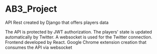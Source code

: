 # AB3_Project

API Rest created by Django that offers players data

The API is protected by JWT authorization. The players' state is updated automatically by Twitter. A websocket is used for the Twitter
connection. Frontend developed by React. Google Chrome extension creation that consumes the API via websocket
